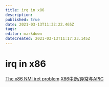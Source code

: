 ```yaml
---
title: irq in x86
description: 
published: true
date: 2021-03-13T11:32:22.465Z
tags: 
editor: markdown
dateCreated: 2021-03-13T11:17:23.145Z
---
```


# irq in x86

[The x86 NMI iret problem](https://lwn.net/Articles/484932/)
[X86中断/异常与APIC](https://www.cnblogs.com/wsg1100/p/14055863.html)